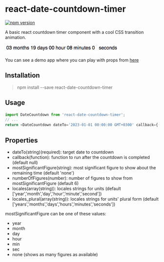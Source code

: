 ﻿# react-date-countdown-timer

[![npm version](https://badge.fury.io/js/react-date-countdown-timer.svg)](https://badge.fury.io/js/react-date-countdown-timer)

A basic react countdown timer component with a cool CSS transition animation.

![demo](./example/demo.gif)

You can see a demo app where you can play with props from [here](https://react-date-countdown-timer-dem.herokuapp.com/)

## Installation
> npm install --save react-date-countdown-timer
## Usage
```javascript
import DateCountdown from 'react-date-countdown-timer';
// ...
return <DateCountdown dateTo='2023-01-01 00:00:00 GMT+0300' callback={()=>alert('Hello')}  />;
```
## Properties
* dateTo(string)(required): target date to countdown
* callback(function): function to run after the countdown is completed (default null)
* mostSignificantFigure(string): most significant figure to show about the remaining time (default 'none')
* numberOfFigures(number): number of figures to show from mostSignificantFigure (default 6)
* locales(array(string)): locales strings for units (default ['year','month','day','hour','minute','second'])
* locales_plural(array(string)): locales strings for units' plural form (default ['years','months','days','hours','minutes','seconds'])


mostSignificantFigure can be one of these values:
* year
* month
* day
* hour
* min
* sec
* none (shows as many figures as available)

